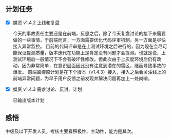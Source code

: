 ## 计划任务

- [x] 媒资 v1.4.2 上线和复盘

  今天的事故责任主要还是在前端，反思之后，除了今天复盘讨论的接下来需要做的一些事情，于前端而言，一方面需要优化代码评审机制，另一方面是尽快接入异常监控。
  目前的代码评审是在上测试环境之后进行的，因为现在会尽可能保证提测质量，版本迭代在功能上是肯定没有问题才会提测。也就是说，上测试环境后一般情况下不会有破坏性修改。但此次由于上灰度环境后仍有改动，因为非常简单，在意识层面因此没有注意到潜在的雷区，继而导致事故的爆发。
  前端监控原计划是在下个版本（v1.4.3）接入，接入之后会关注线上的前端异常问题，为早于用户反馈之前发现并解决问题再加上一处岗哨。

- [x] 媒资 v1.4.3 需求讨论、反讲、计划

  已输出版本计划

## 感悟

中级及以下开发人员，考核主要看积极性、主动性，能力是其次。
